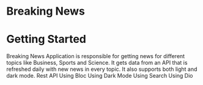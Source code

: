 # Breaking News

# Getting Started

Breaking News
Application is responsible for getting news for different topics like Business,
Sports and Science. It gets data from an API that is refreshed daily with new
news in every topic. It also supports both light and dark mode.
Rest API
Using Bloc
Using Dark Mode
Using Search
Using Dio
